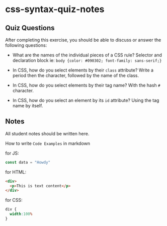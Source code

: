 # css-syntax-quiz-notes

## Quiz Questions

After completing this exercise, you should be able to discuss or answer the following questions:

- What are the names of the individual pieces of a CSS rule?
  Selector and declaration block ie: ```body {color: #090302; font-family: sans-serif;}```

- In CSS, how do you select elements by their `class` attribute?
  Write a period then the character, followed by the name of the class.

- In CSS, how do you select elements by their tag name?
  With the hash ```#``` character.

- In CSS, how do you select an element by its `id` attribute?
  Using the tag name by itself.

## Notes

All student notes should be written here.


How to write `Code Examples` in markdown

for JS:
```javascript
const data = "Howdy"
```

for HTML:
```html
<div>
  <p>This is text content</p>
</div>
```

for CSS:
```css
div {
  width:100%
}
```
